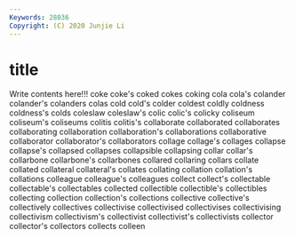 ```yaml
---
Keywords: 28036
Copyright: (C) 2020 Junjie Li
---
```


# title

Write contents here!!!
coke 
coke's
coked 
cokes 
coking 
cola 
cola's 
colander 
colander's 
colanders 
colas 
cold
cold's 
colder 
coldest 
coldly 
coldness 
coldness's 
colds 
coleslaw 
coleslaw's 
colic
colic's 
colicky 
coliseum 
coliseum's 
coliseums 
colitis 
colitis's 
collaborate 
collaborated 
collaborates
collaborating 
collaboration 
collaboration's 
collaborations 
collaborative 
collaborator 
collaborator's 
collaborators 
collage 
collage's
collages 
collapse 
collapse's 
collapsed 
collapses 
collapsible 
collapsing 
collar 
collar's 
collarbone
collarbone's 
collarbones 
collared 
collaring 
collars 
collate 
collated 
collateral 
collateral's 
collates
collating 
collation 
collation's 
collations 
colleague 
colleague's 
colleagues 
collect 
collect's 
collectable
collectable's 
collectables 
collected 
collectible 
collectible's 
collectibles 
collecting 
collection 
collection's 
collections
collective 
collective's 
collectively 
collectives 
collectivise 
collectivised 
collectivises 
collectivising 
collectivism 
collectivism's
collectivist 
collectivist's 
collectivists 
collector 
collector's 
collectors 
collects 
colleen 
